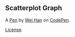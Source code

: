 Scatterplot Graph
-----------------


A [Pen](https://codepen.io/weihan07/pen/PwYPYvv) by [Wei Han](https://codepen.io/weihan07) on [CodePen](https://codepen.io).

[License](https://codepen.io/license/pen/PwYPYvv).